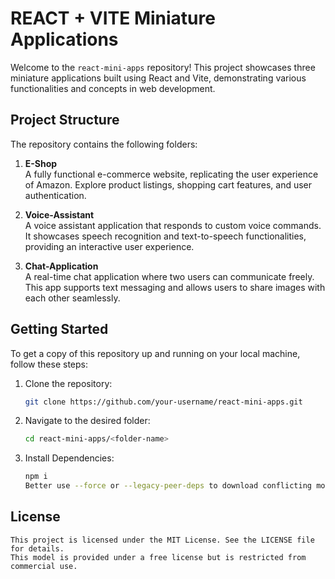 # REACT + VITE Miniature Applications

Welcome to the `react-mini-apps` repository! This project showcases three miniature applications built using React and Vite, demonstrating various functionalities and concepts in web development.

## Project Structure

The repository contains the following folders:

1. **E-Shop**  
   A fully functional e-commerce website, replicating the user experience of Amazon. Explore product listings, shopping cart features, and user authentication.

2. **Voice-Assistant**  
   A voice assistant application that responds to custom voice commands. It showcases speech recognition and text-to-speech functionalities, providing an interactive user experience.

3. **Chat-Application**  
   A real-time chat application where two users can communicate freely. This app supports text messaging and allows users to share images with each other seamlessly.

## Getting Started

To get a copy of this repository up and running on your local machine, follow these steps:

1. Clone the repository:
   ```bash
   git clone https://github.com/your-username/react-mini-apps.git

2. Navigate to the desired folder:
    ```bash
    cd react-mini-apps/<folder-name>

3. Install Dependencies:
    ```bash
    npm i
    Better use --force or --legacy-peer-deps to download conflicting modules.
    
## License
    This project is licensed under the MIT License. See the LICENSE file for details.
    This model is provided under a free license but is restricted from commercial use.